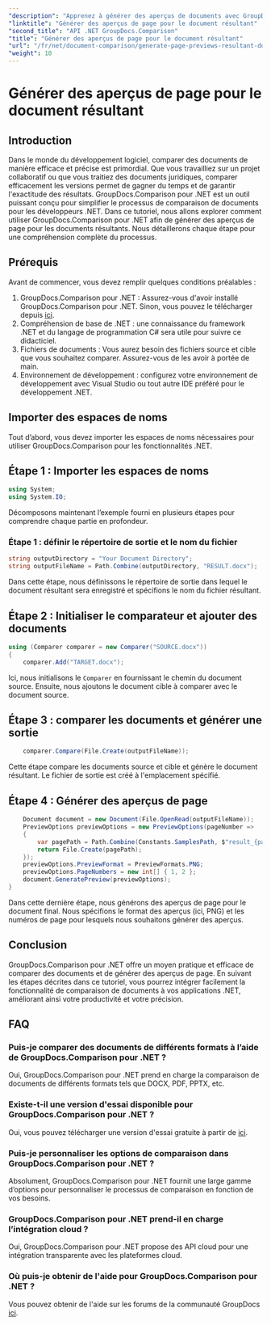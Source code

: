 ```yaml
---
"description": "Apprenez à générer des aperçus de documents avec GroupDocs.Comparison pour .NET. Comparez des documents efficacement et précisément."
"linktitle": "Générer des aperçus de page pour le document résultant"
"second_title": "API .NET GroupDocs.Comparison"
"title": "Générer des aperçus de page pour le document résultant"
"url": "/fr/net/document-comparison/generate-page-previews-resultant-document/"
"weight": 10
---
```


# Générer des aperçus de page pour le document résultant

## Introduction
Dans le monde du développement logiciel, comparer des documents de manière efficace et précise est primordial. Que vous travailliez sur un projet collaboratif ou que vous traitiez des documents juridiques, comparer efficacement les versions permet de gagner du temps et de garantir l'exactitude des résultats. GroupDocs.Comparison pour .NET est un outil puissant conçu pour simplifier le processus de comparaison de documents pour les développeurs .NET. Dans ce tutoriel, nous allons explorer comment utiliser GroupDocs.Comparison pour .NET afin de générer des aperçus de page pour les documents résultants. Nous détaillerons chaque étape pour une compréhension complète du processus.
## Prérequis
Avant de commencer, vous devez remplir quelques conditions préalables :
1. GroupDocs.Comparison pour .NET : Assurez-vous d'avoir installé GroupDocs.Comparison pour .NET. Sinon, vous pouvez le télécharger depuis [ici](https://releases.groupdocs.com/comparison/net/).
2. Compréhension de base de .NET : une connaissance du framework .NET et du langage de programmation C# sera utile pour suivre ce didacticiel.
3. Fichiers de documents : Vous aurez besoin des fichiers source et cible que vous souhaitez comparer. Assurez-vous de les avoir à portée de main.
4. Environnement de développement : configurez votre environnement de développement avec Visual Studio ou tout autre IDE préféré pour le développement .NET.

## Importer des espaces de noms
Tout d’abord, vous devez importer les espaces de noms nécessaires pour utiliser GroupDocs.Comparison pour les fonctionnalités .NET.
## Étape 1 : Importer les espaces de noms
```csharp
using System;
using System.IO;
```
Décomposons maintenant l’exemple fourni en plusieurs étapes pour comprendre chaque partie en profondeur.
### Étape 1 : définir le répertoire de sortie et le nom du fichier
```csharp
string outputDirectory = "Your Document Directory";
string outputFileName = Path.Combine(outputDirectory, "RESULT.docx");
```
Dans cette étape, nous définissons le répertoire de sortie dans lequel le document résultant sera enregistré et spécifions le nom du fichier résultant.
## Étape 2 : Initialiser le comparateur et ajouter des documents
```csharp
using (Comparer comparer = new Comparer("SOURCE.docx"))
{
    comparer.Add("TARGET.docx");
```
Ici, nous initialisons le `Comparer` en fournissant le chemin du document source. Ensuite, nous ajoutons le document cible à comparer avec le document source.
## Étape 3 : comparer les documents et générer une sortie
```csharp
    comparer.Compare(File.Create(outputFileName));
```
Cette étape compare les documents source et cible et génère le document résultant. Le fichier de sortie est créé à l'emplacement spécifié.
## Étape 4 : Générer des aperçus de page
```csharp
    Document document = new Document(File.OpenRead(outputFileName));
    PreviewOptions previewOptions = new PreviewOptions(pageNumber =>
    {
        var pagePath = Path.Combine(Constants.SamplesPath, $"result_{pageNumber}.png");
        return File.Create(pagePath);
    });
    previewOptions.PreviewFormat = PreviewFormats.PNG;
    previewOptions.PageNumbers = new int[] { 1, 2 };
    document.GeneratePreview(previewOptions);
}
```
Dans cette dernière étape, nous générons des aperçus de page pour le document final. Nous spécifions le format des aperçus (ici, PNG) et les numéros de page pour lesquels nous souhaitons générer des aperçus.

## Conclusion
GroupDocs.Comparison pour .NET offre un moyen pratique et efficace de comparer des documents et de générer des aperçus de page. En suivant les étapes décrites dans ce tutoriel, vous pourrez intégrer facilement la fonctionnalité de comparaison de documents à vos applications .NET, améliorant ainsi votre productivité et votre précision.
## FAQ
### Puis-je comparer des documents de différents formats à l’aide de GroupDocs.Comparison pour .NET ?
Oui, GroupDocs.Comparison pour .NET prend en charge la comparaison de documents de différents formats tels que DOCX, PDF, PPTX, etc.
### Existe-t-il une version d'essai disponible pour GroupDocs.Comparison pour .NET ?
Oui, vous pouvez télécharger une version d'essai gratuite à partir de [ici](https://releases.groupdocs.com/).
### Puis-je personnaliser les options de comparaison dans GroupDocs.Comparison pour .NET ?
Absolument, GroupDocs.Comparison pour .NET fournit une large gamme d’options pour personnaliser le processus de comparaison en fonction de vos besoins.
### GroupDocs.Comparison pour .NET prend-il en charge l’intégration cloud ?
Oui, GroupDocs.Comparison pour .NET propose des API cloud pour une intégration transparente avec les plateformes cloud.
### Où puis-je obtenir de l'aide pour GroupDocs.Comparison pour .NET ?
Vous pouvez obtenir de l'aide sur les forums de la communauté GroupDocs [ici](https://forum.groupdocs.com/c/comparison/12).